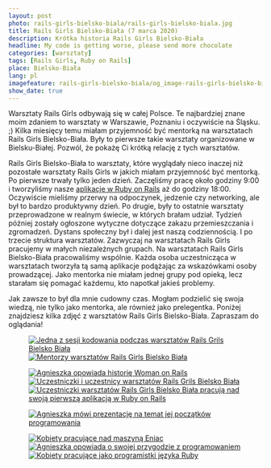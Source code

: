 ```yaml
---
layout: post
photo: rails-girls-bielsko-biala/rails-girls-bielsko-biala.jpg
title: Rails Girls Bielsko-Biała (7 marca 2020)
description: Krótka historia Rails Girls Bielsko-Biała
headline: My code is getting worse, please send more chocolate
categories: [warsztaty]
tags: [Rails Girls, Ruby on Rails]
place: Bielsko-Biała
lang: pl
imagefeature: rails-girls-bielsko-biala/og_image-rails-girls-bielsko-biala.png
show_date: true
---
```


Warsztaty Rails Girls odbywają się w całej Polsce. Te najbardziej znane moim zdaniem to warsztaty w Warszawie, Poznaniu i oczywiście na Śląsku. ;) Kilka miesięcy temu miałam przyjemność być mentorką na warsztatach Rails Girls Bielsko-Biała. Były to pierwsze takie warsztaty organizowane w Bielsku-Białej. Pozwól, że pokażę Ci krótką relację z tych warsztatów.

Rails Girls Bielsko-Biała to warsztaty, które wyglądały nieco inaczej niż pozostałe warsztaty Rails Girls w jakich miałam przyjemność być mentorką. Po pierwsze trwały tylko jeden dzień. Zaczęliśmy pracę około godziny 9:00 i tworzyliśmy nasze <a href="https://fractalsoft.org/pl" title="Fractal Soft - stwórz z nami swoją aplikację internetową">aplikacje w Ruby on Rails</a> aż do godziny 18:00. Oczywiście mieliśmy przerwy na odpoczynek, jedzenie czy networking, ale był to bardzo produktywny dzień. Po drugie, były to ostatnie warsztaty przeprowadzone w realnym świecie, w których brałam udział. Tydzień później zostały ogłoszone wytyczne dotyczące zakazu przemieszczania i zgromadzeń. Dystans społeczny był i dalej jest naszą codziennością. I po trzecie struktura warsztatów. Zazwyczaj na warsztatach Rails Girls pracujemy w małych niezależnych grupach. Na warsztatach Rails Girls Bielsko-Biała pracowaliśmy wspólnie. Każda osoba uczestnicząca w warsztatach tworzyła tą samą aplikacje podążając za wskazówkami osoby prowadzącej. Jako mentorka nie miałam jednej grupy pod opieką, lecz starałam się pomagać każdemu, kto napotkał jakieś problemy.

Jak zawsze to był dla mnie cudowny czas. Mogłam podzielić się swoja wiedzą, nie tylko jako mentorka, ale również jako prelegentka. Poniżej znajdziesz kilka zdjęć z warsztatów Rails Girls Bielsko-Biała. Zapraszam do oglądania!

<figure class='half'>
  <a href="{{ site.baseurl_root }}/images/rails-girls-bielsko-biala/01-one-of-coding-sessions.jpg">
    <img src="{{ site.baseurl_root }}/images/rails-girls-bielsko-biala/thumbs/01-one-of-coding-sessions.jpg"
         alt='Jedna z sesji kodowania podczas warsztatów Rails Grils Bielsko Biała'>
  </a>
  <a href="{{ site.baseurl_root }}/images/rails-girls-bielsko-biala/02-rails-girls-bielsko-biala-mentors.jpg">
    <img src="{{ site.baseurl_root }}/images/rails-girls-bielsko-biala/thumbs/02-rails-girls-bielsko-biala-mentors.jpg"
         alt='Mentorzy warsztatów Rails Girls Bielsko Biała'>
  </a>
</figure>
<figure class='third'>
  <a href="{{ site.baseurl_root }}/images/rails-girls-bielsko-biala/03-woman-on-rails-presentation.jpg">
    <img src="{{ site.baseurl_root }}/images/rails-girls-bielsko-biala/thumbs/03-woman-on-rails-presentation.jpg"
         alt='Agnieszka opowiada historię Woman on Rails'>
  </a>
  <a href="{{ site.baseurl_root }}/images/rails-girls-bielsko-biala/04-rails-girls-bielsko-biala-participants.jpg">
    <img src="{{ site.baseurl_root }}/images/rails-girls-bielsko-biala/thumbs/04-rails-girls-bielsko-biala-participants.jpg"
         alt='Uczestniczki i uczestnicy warsztatów Rails Grils Bielsko Biała'>
  </a>
  <a href="{{ site.baseurl_root }}/images/rails-girls-bielsko-biala/05-work-in-progress.jpg">
    <img src="{{ site.baseurl_root }}/images/rails-girls-bielsko-biala/thumbs/05-work-in-progress.jpg"
         alt='Uczestniczki warsztatów Rails Girls Bielsko Biała pracują nad swoją pierwszą aplikacją w Ruby on Rails'>
  </a>
</figure>
<figure>
  <a href="{{ site.baseurl_root }}/images/rails-girls-bielsko-biala/06-agnieszka-speaking.jpg">
    <img src="{{ site.baseurl_root }}/images/rails-girls-bielsko-biala/thumbs/06-agnieszka-speaking.jpg"
         alt='Agnieszka mówi prezentację na temat jej początków programowania'>
  </a>
</figure>
<figure class='third'>
  <a href="{{ site.baseurl_root }}/images/rails-girls-bielsko-biala/07-eniac-programmers.jpg">
    <img src="{{ site.baseurl_root }}/images/rails-girls-bielsko-biala/thumbs/07-eniac-programmers.jpg"
         alt='Kobiety pracujące nad maszyną Eniac'>
  </a>
  <a href="{{ site.baseurl_root }}/images/rails-girls-bielsko-biala/08-agnieszka-story.jpg">
    <img src="{{ site.baseurl_root }}/images/rails-girls-bielsko-biala/thumbs/08-agnieszka-story.jpg"
         alt='Agnieszka opowiada o swojej przygodzie z programowaniem'>
  </a>
  <a href="{{ site.baseurl_root }}/images/rails-girls-bielsko-biala/09-ruby-women-programmers.jpg">
    <img src="{{ site.baseurl_root }}/images/rails-girls-bielsko-biala/thumbs/09-ruby-women-programmers.jpg"
         alt='Kobiety pracujące jako programistki języka Ruby'>
  </a>
</figure>

